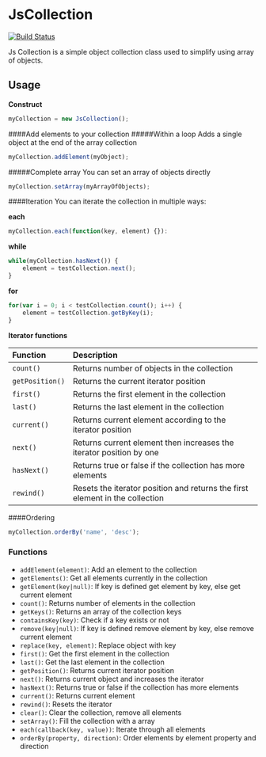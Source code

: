JsCollection
============
[![Build Status](https://travis-ci.org/oligus/JsCollection.svg?branch=master)](https://travis-ci.org/oligus/JsCollection)

Js Collection is a simple object collection class used to simplify using array of objects.

Usage
-----

**Construct**
```javascript
myCollection = new JsCollection();
```

####Add elements to your collection
#####Within a loop
Adds a single object at the end of the array collection

```javascript
myCollection.addElement(myObject);
```
#####Complete array
You can set an array of objects directly
```javascript
myCollection.setArray(myArrayOfObjects);
```
####Iteration
You can iterate the collection in multiple ways:

**each**
```javascript
myCollection.each(function(key, element) {}):
```

**while**
```javascript
while(myCollection.hasNext()) {
    element = testCollection.next();
}
```
**for**
```javascript
for(var i = 0; i < testCollection.count(); i++) {
    element = testCollection.getByKey(i);
}
```
**Iterator functions**


| Function | Description |
| :------- | :---------- |
| `count()`  | Returns number of objects in the collection |
| `getPosition()`  | Returns the current iterator position |
| `first()`  | Returns the first element in the collection |
| `last()`  | Returns the last element in the collection |
| `current()`  | Returns current element according to the iterator position |
| `next()`  | Returns current element then increases the iterator position by one |
| `hasNext()`  | Returns true or false if the collection has more elements |
| `rewind()`| Resets the iterator position and returns the first element in the collection |

####Ordering
```javascript
myCollection.orderBy('name', 'desc');
```

### Functions
 - `addElement(element)`: Add an element to the collection
 - `getElements()`: Get all elements currently in the collection
 - `getElement(key|null)`: If key is defined get element by key, else get current element
 - `count()`: Returns number of elements in the collection
 - `getKeys()`: Returns an array of the collection keys
 - `containsKey(key)`: Check if a key exists or not
 - `remove(key|null)`: If key is defined remove element by key, else remove current element
 - `replace(key, element)`: Replace object with key
 - `first()`: Get the first element in the collection
 - `last()`: Get the last element in the collection
 - `getPosition()`: Returns current iterator position
 - `next()`: Returns current object and increases the iterator
 - `hasNext()`: Returns true or false if the collection has more elements
 - `current()`: Returns current element
 - `rewind()`: Resets the iterator
 - `clear()`: Clear the collection, remove all elements
 - `setArray()`: Fill the collection with a array
 - `each(callback(key, value))`: Iterate through all elements
 - `orderBy(property, direction)`: Order elements by element property and direction
 
